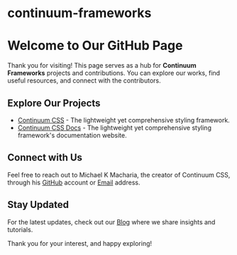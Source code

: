 # continuum-frameworks

# Welcome to Our GitHub Page

Thank you for visiting! This page serves as a hub for **Continuum Frameworks**
projects and contributions. You can explore our works, find useful resources,
and connect with the contributors.

## Explore Our Projects

-   [Continuum CSS](https://github.com/continuum-frameworks/continuum-css) - The
    lightweight yet comprehensive styling framework.
-   [Continuum CSS Docs](https://continuum-frameworks.github.io/frameworks/css) -
    The lightweight yet comprehensive styling framework's documentation website.

## Connect with Us

Feel free to reach out to Michael K Macharia, the creator of Continuum CSS, through
his [GitHub](https://github.com/michaelkmacharia) account or
[Email](michaelkmacharia@gmail.com) address.

## Stay Updated

For the latest updates, check out our
[Blog](https://continuum-frameworks.github.io/blog) where we share
insights and tutorials.

Thank you for your interest, and happy exploring!
